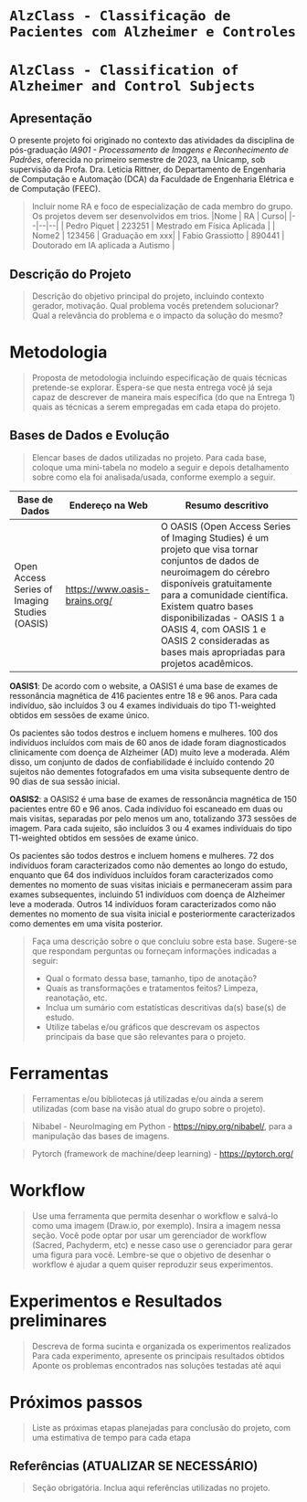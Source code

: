 # `AlzClass - Classificação de Pacientes com Alzheimer e Controles`
# `AlzClass - Classification of Alzheimer and Control Subjects`

## Apresentação

O presente projeto foi originado no contexto das atividades da disciplina de pós-graduação *IA901 - Processamento de Imagens e Reconhecimento de Padrões*, 
oferecida no primeiro semestre de 2023, na Unicamp, sob supervisão da Profa. Dra. Leticia Rittner, do Departamento de Engenharia de Computação e Automação (DCA) da Faculdade de Engenharia Elétrica e de Computação (FEEC).

> Incluir nome RA e foco de especialização de cada membro do grupo. Os projetos devem ser desenvolvidos em trios.
> |Nome  | RA | Curso|
> |--|--|--|
> | Pedro Piquet | 223251 | Mestrado em Física Aplicada |
> | Nome2  | 123456  | Graduação em xxx|
> | Fabio Grassiotto  | 890441  | Doutorado em IA aplicada a Autismo |


## Descrição do Projeto
> Descrição do objetivo principal do projeto, incluindo contexto gerador, motivação.
> Qual problema vocês pretendem solucionar?
> Qual a relevância do problema e o impacto da solução do mesmo?

# Metodologia
> Proposta de metodologia incluindo especificação de quais técnicas pretende-se explorar. Espera-se que nesta entrega você já seja capaz de descrever de maneira mais específica (do que na Entrega 1) quais as técnicas a serem empregadas em cada etapa do projeto.

## Bases de Dados e Evolução
> Elencar bases de dados utilizadas no projeto.
> Para cada base, coloque uma mini-tabela no modelo a seguir e depois detalhamento sobre como ela foi analisada/usada, conforme exemplo a seguir.

Base de Dados | Endereço na Web | Resumo descritivo
----- | ----- | -----
Open Access Series of Imaging Studies (OASIS) | https://www.oasis-brains.org/ | O OASIS (Open Access Series of Imaging Studies) é um projeto que visa tornar conjuntos de dados de neuroimagem do cérebro disponíveis gratuitamente para a comunidade científica. Existem quatro bases disponibilizadas - OASIS 1 a OASIS 4, com OASIS 1 e OASIS 2 consideradas as bases mais apropriadas para projetos acadêmicos.

**OASIS1**: De acordo com o website, a OASIS1 é uma base de exames de ressonância magnética de 416 pacientes entre 18 e 96 anos. Para cada indivíduo, são incluídos 3 ou 4 exames individuais do tipo T1-weighted obtidos em sessões de exame único.

Os pacientes são todos destros e incluem homens e mulheres. 100 dos indivíduos incluídos com mais de 60 anos de idade foram diagnosticados clinicamente com doença de Alzheimer (AD) muito leve a moderada. Além disso, um conjunto de dados de confiabilidade é incluído contendo 20 sujeitos não dementes fotografados em uma visita subsequente dentro de 90 dias de sua sessão inicial.

**OASIS2**: a OASIS2 é uma base de exames de ressonância magnética de 150 pacientes entre 60 e 96 anos. Cada indivíduo foi escaneado em duas ou mais visitas, separadas por pelo menos um ano, totalizando 373 sessões de imagem. Para cada sujeito, são incluídos 3 ou 4 exames individuais do tipo T1-weighted obtidos em sessões de exame único.

Os pacientes são todos destros e incluem homens e mulheres. 72 dos indivíduos foram caracterizados como não dementes ao longo do estudo, enquanto que 64 dos indivíduos incluídos foram caracterizados como dementes no momento de suas visitas iniciais e permaneceram assim para exames subsequentes, incluindo 51 indivíduos com doença de Alzheimer leve a moderada. Outros 14 indivíduos foram caracterizados como não dementes no momento de sua visita inicial e posteriormente caracterizados como dementes em uma visita posterior.

> Faça uma descrição sobre o que concluiu sobre esta base. Sugere-se que respondam perguntas ou forneçam informações indicadas a seguir:
> * Qual o formato dessa base, tamanho, tipo de anotação?
> * Quais as transformações e tratamentos feitos? Limpeza, reanotação, etc.
> * Inclua um sumário com estatísticas descritivas da(s) base(s) de estudo.
> * Utilize tabelas e/ou gráficos que descrevam os aspectos principais da base que são relevantes para o projeto.

# Ferramentas
> Ferramentas e/ou bibliotecas já utilizadas e/ou ainda a serem utilizadas (com base na visão atual do grupo sobre o projeto).

> Nibabel - NeuroImaging em Python - https://nipy.org/nibabel/, para a manipulação das bases de imagens.

> Pytorch (framework de machine/deep learning) - https://pytorch.org/

# Workflow
> Use uma ferramenta que permita desenhar o workflow e salvá-lo como uma imagem (Draw.io, por exemplo). Insira a imagem nessa seção.
> Você pode optar por usar um gerenciador de workflow (Sacred, Pachyderm, etc) e nesse caso use o gerenciador para gerar uma figura para você.
> Lembre-se que o objetivo de desenhar o workflow é ajudar a quem quiser reproduzir seus experimentos. 

# Experimentos e Resultados preliminares
> Descreva de forma sucinta e organizada os experimentos realizados
> Para cada experimento, apresente os principais resultados obtidos
> Aponte os problemas encontrados nas soluções testadas até aqui

# Próximos passos
> Liste as próximas etapas planejadas para conclusão do projeto, com uma estimativa de tempo para cada etapa

## Referências (ATUALIZAR SE NECESSÁRIO)
> Seção obrigatória. Inclua aqui referências utilizadas no projeto.

